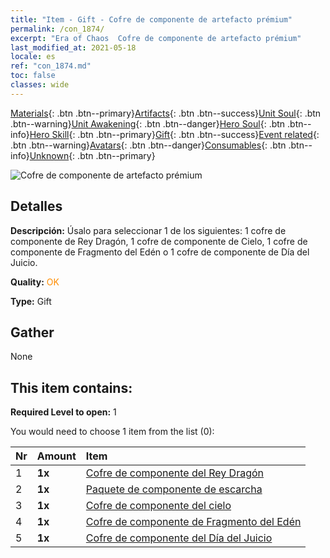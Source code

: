```yaml
---
title: "Item - Gift - Cofre de componente de artefacto prémium"
permalink: /con_1874/
excerpt: "Era of Chaos  Cofre de componente de artefacto prémium"
last_modified_at: 2021-05-18
locale: es
ref: "con_1874.md"
toc: false
classes: wide
---
```

 [Materials](/ItemsES/){: .btn .btn--primary}[Artifacts](/ItemsES/Artifacts/){: .btn .btn--success}[Unit Soul](/ItemsES/UnitSoul/){: .btn .btn--warning}[Unit Awakening](/ItemsES/UnitAwakening/){: .btn .btn--danger}[Hero Soul](/ItemsES/HeroSoul/){: .btn .btn--info}[Hero Skill](/ItemsES/HeroSkill/){: .btn .btn--primary}[Gift](/ItemsES/Gift/){: .btn .btn--success}[Event related](/ItemsES/Events/){: .btn .btn--warning}[Avatars](/ItemsES/Avatars/){: .btn .btn--danger}[Consumables](/ItemsES/Consumables/){: .btn .btn--info}[Unknown](/ItemsES/Unknown/){: .btn .btn--primary}

 ![Cofre de componente de artefacto prémium](/images/t/i_906054.png)

## Detalles
 **Descripción:** Úsalo para seleccionar 1 de los siguientes: 1 cofre de componente de Rey Dragón, 1 cofre de componente de Cielo, 1 cofre de componente de Fragmento del Edén o 1 cofre de componente de Día del Juicio.

 **Quality:** <span style="color: #FF8C00">OK</span>

 **Type:** Gift

## Gather

  None

## This item contains:

 **Required Level to open:** 1

 You would need to choose 1 item from the list (0):

  | Nr | Amount |     Item    |
  |:---|:-------|:------------|
  | 1 |  **1x** | [Cofre de componente del Rey Dragón](/ItemsES/con_1348/) |  | 
  | 2 |  **1x** | [Paquete de componente de escarcha](/ItemsES/con_1352/) |  | 
  | 3 |  **1x** | [Cofre de componente del cielo](/ItemsES/con_1354/) |  | 
  | 4 |  **1x** | [Cofre de componente de Fragmento del Edén](/ItemsES/con_1864/) |  | 
  | 5 |  **1x** | [Cofre de componente del Día del Juicio](/ItemsES/con_1360/) |  | 
